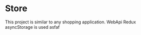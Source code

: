 # Store
This project is similar to any shopping application. WebApi Redux asyncStorage is used
asfaf
